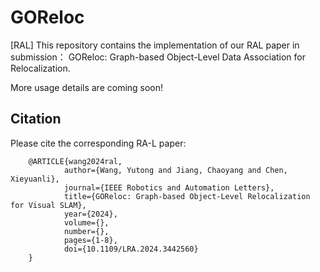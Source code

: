 # GOReloc
[RAL] This repository contains the implementation of our RAL paper in submission： GOReloc: Graph-based Object-Level Data Association for Relocalization.

More usage details are coming soon!

## Citation
Please cite the corresponding RA-L paper:

	    @ARTICLE{wang2024ral,
                author={Wang, Yutong and Jiang, Chaoyang and Chen, Xieyuanli},
                journal={IEEE Robotics and Automation Letters}, 
                title={GOReloc: Graph-based Object-Level Relocalization for Visual SLAM}, 
                year={2024},
                volume={},
                number={},
                pages={1-8},
                doi={10.1109/LRA.2024.3442560}
	    }
